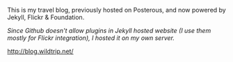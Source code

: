 This is my travel blog, previously hosted on Posterous, and now powered by Jekyll, Flickr & Foundation.

*Since Github doesn't allow plugins in Jekyll hosted website (I use them mostly for Flickr integration), I hosted it on my own server.*

http://blog.wildtrip.net/
